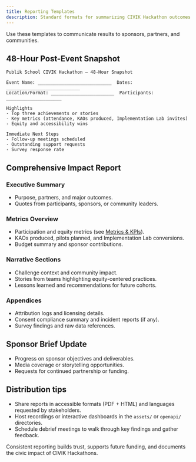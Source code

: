 ```yaml
---
title: Reporting Templates
description: Standard formats for summarizing CIVIK Hackathon outcomes.
---
```


Use these templates to communicate results to sponsors, partners, and communities.

## 48-Hour Post-Event Snapshot

```
Publik School CIVIK Hackathon — 48-Hour Snapshot

Event Name: ____________________________  Dates: ____________________________
Location/Format: ________________________  Participants: _____________________

Highlights
- Top three achievements or stories
- Key metrics (attendance, KAOs produced, Implementation Lab invites)
- Equity and accessibility wins

Immediate Next Steps
- Follow-up meetings scheduled
- Outstanding support requests
- Survey response rate
```

## Comprehensive Impact Report

### Executive Summary
- Purpose, partners, and major outcomes.
- Quotes from participants, sponsors, or community leaders.

### Metrics Overview
- Participation and equity metrics (see [Metrics & KPIs](./metrics_kpis)).
- KAOs produced, pilots planned, and Implementation Lab conversions.
- Budget summary and sponsor contributions.

### Narrative Sections
- Challenge context and community impact.
- Stories from teams highlighting equity-centered practices.
- Lessons learned and recommendations for future cohorts.

### Appendices
- Attribution logs and licensing details.
- Consent compliance summary and incident reports (if any).
- Survey findings and raw data references.

## Sponsor Brief Update

- Progress on sponsor objectives and deliverables.
- Media coverage or storytelling opportunities.
- Requests for continued partnership or funding.

## Distribution tips

- Share reports in accessible formats (PDF + HTML) and languages requested by stakeholders.
- Host recordings or interactive dashboards in the `assets/` or `openapi/` directories.
- Schedule debrief meetings to walk through key findings and gather feedback.

Consistent reporting builds trust, supports future funding, and documents the civic impact of CIVIK Hackathons.
